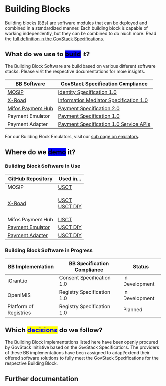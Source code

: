 # Building Blocks

Building blocks (BBs) are software modules that can be deployed and combined in a standardized manner. Each building block is capable of working independently, but they can be combined to do much more. Read the [full definition in the GovStack Specifications](https://govstack.gitbook.io/specification/architecture-and-nonfunctional-requirements/introduction#2.3-building-blocks).

## What do we use to <mark style="background-color:blue;">build</mark> it?

The Building Block Software are build based on various different software stacks. Please visit the respective documentations for more insights.&#x20;

| BB Software                                  | GovStack Specification Compliance                                                                |
| -------------------------------------------- | ------------------------------------------------------------------------------------------------ |
| [MOSIP](https://docs.mosip.io/)              | [Identity Specification 1.0](https://govstack.gitbook.io/bb-identity/)                           |
| [X-Road](https://docs.x-road.global/)        | [Information Mediator Specification 1.0](https://govstack.gitbook.io/bb-information-mediation/)  |
| [Mifos Payment Hub](https://docs.mifos.org/) | [Payment Specification 2.0](https://govstack.gitbook.io/bb-payments/)                            |
| Payment Emulator                             | [Payment Specification 1.0](https://govstack.gitbook.io/bb-payments/)                            |
| Payment Adapter                              | [Payment Specification 1.0 Service APIs](https://govstack.gitbook.io/bb-payments/9-service-apis) |

For our Building Block Emulators, visit our [sub page on emulators](emulators.md).

## Where do we <mark style="background-color:blue;">demo</mark> it?&#x20;

### Building Block Software in Use

| GitHub Repository                                                                                                 | Used in...                                                                                                      |
| ----------------------------------------------------------------------------------------------------------------- | --------------------------------------------------------------------------------------------------------------- |
| MOSIP                                                                                                             | [USCT](https://github.com/GovStackWorkingGroup/sandbox-usecase-usct-backend/blob/main/docs/main.md)             |
| [X-Road](https://github.com/GovStackWorkingGroup/sandbox-bb-information-mediator)                                 | <p><a href="../../access-demos/usct-use-case.md">USCT</a><br><a href="../../access-demos/diy/">USCT DIY</a></p> |
| Mifos Payment Hub                                                                                                 | [USCT](../../access-demos/usct-use-case.md)                                                                     |
| [Payment Emulator](https://github.com/GovStackWorkingGroup/sandbox-bb-payments/blob/main/emulator/docs/1-main.md) | [USCT DIY](../../access-demos/diy/)                                                                             |
| [Payment Adapter](https://github.com/GovStackWorkingGroup/sandbox-bb-payments/blob/main/adapter/docs/1-main.md)   | [USCT DIY](../../access-demos/diy/)                                                                             |

### Building Block Software in Progress

| BB Implementation      | BB Specification Compliance | Status         |
| ---------------------- | --------------------------- | -------------- |
| iGrant.io              | Consent Specification 1.0   | In Development |
| OpenIMIS               | Registry Specification 1.0  | In Development |
| Platform of Registries | Registry Specification 1.0  | Planned        |

## Which <mark style="color:blue;">decisions</mark> do we follow?

The Building Block Implementations listed here have been openly procured by GovStack Initiative based on the GovStack Specifications. The providers of these BB implementations have been assigned to adapt/extend their offered software solutions to fully meet the GovStack Specifications for the respective Building Block.

## Further documentation
